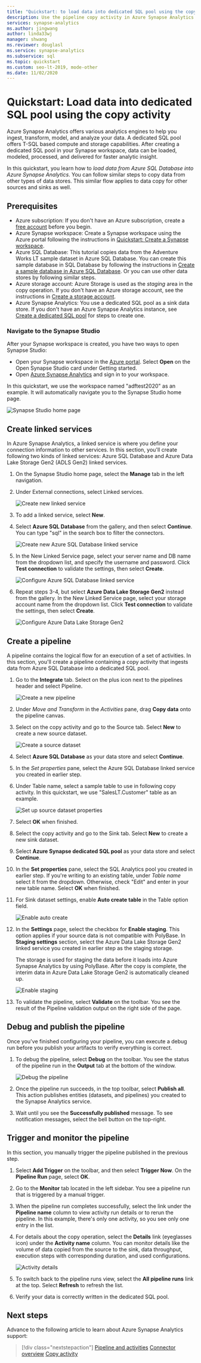 ```yaml
---
title: "Quickstart: to load data into dedicated SQL pool using the copy activity"
description: Use the pipeline copy activity in Azure Synapse Analytics to load data into dedicated SQL pool.
services: synapse-analytics
ms.author: jingwang
author: linda33wj
manager: shwang
ms.reviewer: douglasl
ms.service: synapse-analytics
ms.subservice: sql
ms.topic: quickstart
ms.custom: seo-lt-2019, mode-other
ms.date: 11/02/2020
---
```


# Quickstart: Load data into dedicated SQL pool using the copy activity

Azure Synapse Analytics offers various analytics engines to help you ingest, transform, model, and analyze your data. A dedicated SQL pool offers T-SQL based compute and storage capabilities. After creating a dedicated SQL pool in your Synapse workspace, data can be loaded, modeled, processed, and delivered for faster analytic insight.

In this quickstart, you learn how to *load data from Azure SQL Database into Azure Synapse Analytics*. You can follow similar steps to copy data from other types of data stores. This similar flow applies to data copy for other sources and sinks as well.

## Prerequisites

* Azure subscription: If you don't have an Azure subscription, create a [free account](https://azure.microsoft.com/free/) before you begin.
* Azure Synapse workspace: Create a Synapse workspace using the Azure portal following the instructions in [Quickstart: Create a Synapse workspace](quickstart-create-workspace.md).
* Azure SQL Database: This tutorial copies data from the Adventure Works LT sample dataset in Azure SQL Database. You can create this sample database in SQL Database by following the instructions in [Create a sample database in Azure SQL Database](../azure-sql/database/single-database-create-quickstart.md). Or you can use other data stores by following similar steps.
* Azure storage account: Azure Storage is used as the *staging* area in the copy operation. If you don't have an Azure storage account, see the instructions in [Create a storage account](../storage/common/storage-account-create.md).
* Azure Synapse Analytics: You use a dedicated SQL pool as a sink data store. If you don't have an Azure Synapse Analytics instance, see [Create a dedicated SQL pool](quickstart-create-sql-pool-portal.md) for steps to create one.

### Navigate to the Synapse Studio

After your Synapse workspace is created, you have two ways to open Synapse Studio:

* Open your Synapse workspace in the [Azure portal](https://ms.portal.azure.com/#home). Select **Open** on the Open Synapse Studio card under Getting started.
* Open [Azure Synapse Analytics](https://web.azuresynapse.net/) and sign in to your workspace.

In this quickstart, we use the workspace named "adftest2020" as an example. It will automatically navigate you to the Synapse Studio home page.

![Synapse Studio home page](media/doc-common-process/synapse-studio-home.png)

## Create linked services

In Azure Synapse Analytics, a linked service is where you define your connection information to other services. In this section, you'll create following two kinds of linked services: Azure SQL Database and Azure Data Lake Storage Gen2 (ADLS Gen2) linked services.

1. On the Synapse Studio home page, select the **Manage** tab in the left navigation.
1. Under External connections, select Linked services.
  
   ![Create new linked service](media/doc-common-process/new-linked-service.png)

1. To add a linked service, select **New**.
1. Select **Azure SQL Database** from the gallery, and then select **Continue**. You can type "sql" in the search box to filter the connectors.

   ![Create new Azure SQL Database linked service](media/quickstart-copy-activity-load-sql-pool/new-azure-sql-linked-service.png)

1. In the New Linked Service page, select your server name and DB name from the dropdown list, and specify the username and password. Click **Test connection** to validate the settings, then select **Create**.

   ![Configure Azure SQL Database linked service](media/quickstart-copy-activity-load-sql-pool/azure-sql-linked-service-configuration.png)

1. Repeat steps 3-4, but select **Azure Data Lake Storage Gen2** instead from the gallery. In the New Linked Service page, select your storage account name from the dropdown list. Click **Test connection** to validate the settings, then select **Create**. 

   ![Configure Azure Data Lake Storage Gen2](media/quickstart-copy-activity-load-sql-pool/adls-gen2-linked-service-configuration.png)
 
## Create a pipeline

A pipeline contains the logical flow for an execution of a set of activities. In this section, you'll create a pipeline containing a copy activity that ingests data from Azure SQL Database into a dedicated SQL pool.

1. Go to the **Integrate** tab. Select on the plus icon next to the pipelines header and select Pipeline.

   ![Create a new pipeline](media/doc-common-process/new-pipeline.png)

1. Under *Move and Transform* in the *Activities* pane, drag **Copy data** onto the pipeline canvas.
1. Select on the copy activity and go to the Source tab. Select **New** to create a new source dataset.

   ![Create a source dataset](media/quickstart-copy-activity-load-sql-pool/new-source-dataset.png)

1. Select **Azure SQL Database** as your data store and select **Continue**.
1. In the *Set properties* pane, select the Azure SQL Database linked service you created in earlier step. 
1. Under Table name, select a sample table to use in following copy activity. In this quickstart, we use "SalesLT.Customer" table as an example. 

   ![Set up source dataset properties](media/quickstart-copy-activity-load-sql-pool/source-dataset-properties.png)
1. Select **OK** when finished.
1. Select the copy activity and go to the Sink tab. Select **New** to create a new sink dataset.
1. Select **Azure Synapse dedicated SQL pool** as your data store and select **Continue**.
1. In the  **Set properties** pane, select the SQL Analytics pool you created in earlier step. If you're writing to an existing table, under *Table name* select it from the dropdown. Otherwise, check "Edit" and enter in your new table name. Select **OK** when finished.
1. For Sink dataset settings, enable **Auto create table** in the Table option field.

   ![Enable auto create](media/quickstart-copy-activity-load-sql-pool/auto-create-table.png)

1. In the **Settings** page, select the checkbox for **Enable staging**. This option applies if your source data is not compatible with PolyBase. In **Staging settings** section, select the Azure Data Lake Storage Gen2 linked service you created in earlier step as the staging storage. 

    The storage is used for staging the data before it loads into Azure Synapse Analytics by using PolyBase. After the copy is complete, the interim data in Azure Data Lake Storage Gen2 is automatically cleaned up.

   ![Enable staging](media/quickstart-copy-activity-load-sql-pool/staging-linked-service.png)

1. To validate the pipeline, select **Validate** on the toolbar. You see the result of the Pipeline validation output on the right side of the page. 

## Debug and publish the pipeline

Once you've finished configuring your pipeline, you can execute a debug run before you publish your artifacts to verify everything is correct.

1. To debug the pipeline, select **Debug** on the toolbar. You see the status of the pipeline run in the **Output** tab at the bottom of the window. 

   ![Debug the pipeline](media/quickstart-copy-activity-load-sql-pool/debugging-result.png)

1. Once the pipeline run succeeds, in the top toolbar, select **Publish all**. This action publishes entities (datasets, and pipelines) you created to the Synapse Analytics service.
1. Wait until you see the **Successfully published** message. To see notification messages, select the bell button on the top-right. 


## Trigger and monitor the pipeline

In this section, you manually trigger the pipeline published in the previous step. 

1. Select **Add Trigger** on the toolbar, and then select **Trigger Now**. On the **Pipeline Run** page, select **OK**.  
1. Go to the **Monitor** tab located in the left sidebar. You see a pipeline run that is triggered by a manual trigger. 
1. When the pipeline run completes successfully, select the link under the **Pipeline name** column to view activity run details or to rerun the pipeline. In this example, there's only one activity, so you see only one entry in the list. 
1. For details about the copy operation, select the **Details** link (eyeglasses icon) under the **Activity name** column. You can monitor details like the volume of data copied from the source to the sink, data throughput, execution steps with corresponding duration, and used configurations.

   ![Activity details](media/quickstart-copy-activity-load-sql-pool/activity-details.png)

1. To switch back to the pipeline runs view, select the **All pipeline runs** link at the top. Select **Refresh** to refresh the list.
1. Verify your data is correctly written in the dedicated SQL pool.


## Next steps

Advance to the following article to learn about Azure Synapse Analytics support:

> [!div class="nextstepaction"]
> [Pipeline and activities](../data-factory/concepts-pipelines-activities.md?bc=%2fazure%2fsynapse-analytics%2fbreadcrumb%2ftoc.json&toc=%2fazure%2fsynapse-analytics%2ftoc.json)
> [Connector overview](../data-factory/connector-overview.md?bc=%2fazure%2fsynapse-analytics%2fbreadcrumb%2ftoc.json&toc=%2fazure%2fsynapse-analytics%2ftoc.json)
> [Copy activity](../data-factory/copy-activity-overview.md?bc=%2fazure%2fsynapse-analytics%2fbreadcrumb%2ftoc.json&toc=%2fazure%2fsynapse-analytics%2ftoc.json)
